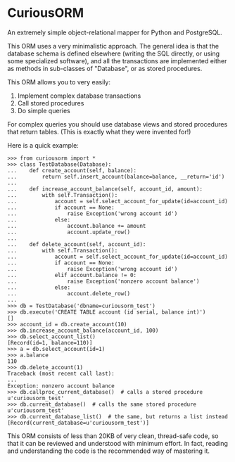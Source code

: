 CuriousORM
==========

An extremely simple object-relational mapper for Python and PostgreSQL.

This ORM uses a very minimalistic approach. The general idea is
that the database schema is defined elsewhere (writing the SQL
directly, or using some specialized software), and all the
transactions are implemented either as methods in sub-classes of
"Database", or as stored procedures. 

This ORM allows you to very easily:

1. Implement complex database transactions
2. Call stored procedures
3. Do simple queries

For complex queries you should use database views and stored
procedures that return tables. (This is exactly what they were
invented for!)

Here is a quick example:

    >>> from curiousorm import *
    >>> class TestDatabase(Database):
    ...    def create_account(self, balance):
    ...        return self.insert_account(balance=balance, __return='id')
    ...
    ...    def increase_account_balance(self, account_id, amount):
    ...        with self.Transaction():
    ...            account = self.select_account_for_update(id=account_id)
    ...            if account == None:
    ...                raise Exception('wrong account id')
    ...            else:
    ...                account.balance += amount
    ...                account.update_row()
    ...
    ...    def delete_account(self, account_id):
    ...        with self.Transaction():
    ...            account = self.select_account_for_update(id=account_id)
    ...            if account == None:
    ...                raise Exception('wrong account id')
    ...            elif account.balance != 0:
    ...                raise Exception('nonzero account balance')
    ...            else:
    ...                account.delete_row()
    ...        
    >>> db = TestDatabase('dbname=curiousorm_test')
    >>> db.execute('CREATE TABLE account (id serial, balance int)')
    []
    >>> account_id = db.create_account(10)
    >>> db.increase_account_balance(account_id, 100)
    >>> db.select_account_list()
    [Record(id=1, balance=110)]
    >>> a = db.select_account(id=1)
    >>> a.balance
    110
    >>> db.delete_account(1)
    Traceback (most recent call last):
    ...
    Exception: nonzero account balance
    >>> db.callproc_current_database()  # calls a stored procedure
    u'curiousorm_test'
    >>> db.current_database()  # calls the same stored procedure
    u'curiousorm_test'
    >>> db.current_database_list()  # the same, but returns a list instead
    [Record(current_database=u'curiousorm_test')]
    
This ORM consists of less than 20KB of very clean, thread-safe
code, so that it can be reviewed and understood with minimum
effort. In fact, reading and understanding the code is the
recommended way of mastering it.
